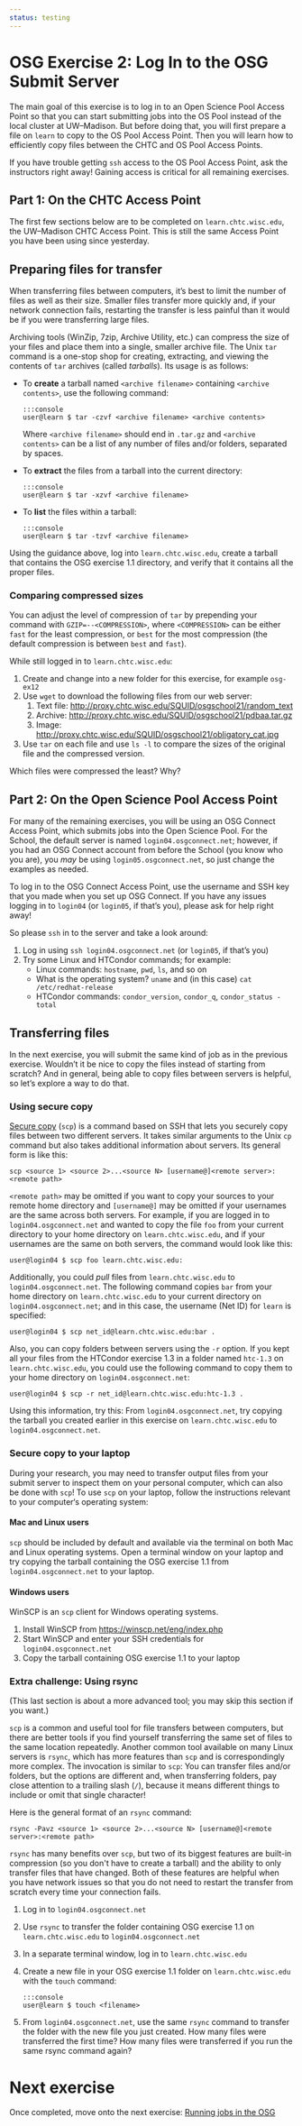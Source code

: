 ```yaml
---
status: testing
---
```


# OSG Exercise 2: Log In to the OSG Submit Server

The main goal of this exercise is to log in to an Open Science Pool Access Point
so that you can start submitting jobs into the OS Pool instead of the local cluster at UW–Madison.
But before doing that, you will first prepare a file on `learn` to copy to the OS Pool Access Point.
Then you will learn how to efficiently copy files between the CHTC and OS Pool Access Points.

If you have trouble getting `ssh` access to the OS Pool Access Point, ask the instructors right away!
Gaining access is critical for all remaining exercises.

## Part 1: On the CHTC Access Point

The first few sections below are to be completed on `learn.chtc.wisc.edu`, the UW–Madison CHTC Access Point.
This is still the same Access Point you have been using since yesterday.

## Preparing files for transfer

When transferring files between computers, it’s best to limit the number of files as well as their size.
Smaller files transfer more quickly and, if your network connection fails,
restarting the transfer is less painful than it would be if you were transferring large files.

Archiving tools (WinZip, 7zip, Archive Utility, etc.) can compress the size of your files
and place them into a single, smaller archive file.
The Unix `tar` command is a one-stop shop for creating, extracting, and viewing the contents of `tar` archives
(called *tarballs*).  Its usage is as follows:

-   To **create** a tarball named `<archive filename>` containing `<archive contents>`, use the following command:

        :::console
        user@learn $ tar -czvf <archive filename> <archive contents>

    Where `<archive filename>` should end in `.tar.gz` and `<archive contents>` can be a list of any number of files
    and/or folders, separated by spaces.

-   To **extract** the files from a tarball into the current directory:

        :::console
        user@learn $ tar -xzvf <archive filename>

-   To **list** the files within a tarball:

        :::console
        user@learn $ tar -tzvf <archive filename>

Using the guidance above, log into `learn.chtc.wisc.edu`,
create a tarball that contains the OSG exercise 1.1 directory,
and verify that it contains all the proper files.

### Comparing compressed sizes

You can adjust the level of compression of `tar` by prepending your command with `GZIP=--<COMPRESSION>`, where
`<COMPRESSION>` can be either `fast` for the least compression, or `best` for the most compression (the default
compression is between `best` and `fast`).

While still logged in to `learn.chtc.wisc.edu`:

1.  Create and change into a new folder for this exercise, for example `osg-ex12`
1.  Use `wget` to download the following files from our web server:
    1.  Text file: <http://proxy.chtc.wisc.edu/SQUID/osgschool21/random_text>
    1.  Archive: <http://proxy.chtc.wisc.edu/SQUID/osgschool21/pdbaa.tar.gz>
    1.  Image: <http://proxy.chtc.wisc.edu/SQUID/osgschool21/obligatory_cat.jpg>
1.  Use `tar` on each file and use `ls -l` to compare the sizes of the original file and the compressed version.

Which files were compressed the least?  Why?

## Part 2: On the Open Science Pool Access Point

For many of the remaining exercises, you will be using an OSG Connect Access Point,
which submits jobs into the Open Science Pool.
For the School, the default server is named `login04.osgconnect.net`;
however, if you had an OSG Connect account from before the School (you know who you are),
you *may* be using `login05.osgconnect.net`, so just change the examples as needed.

To log in to the OSG Connect Access Point,
use the username and SSH key that you made when you set up OSG Connect.
If you have any issues logging in to `login04` (or `login05`, if that’s you),
please ask for help right away!

So please `ssh` in to the server and take a look around:

1.  Log in using `ssh login04.osgconnect.net` (or `login05`, if that’s you)
1.  Try some Linux and HTCondor commands; for example:
    *   Linux commands: `hostname`, `pwd`, `ls`, and so on
    *   What is the operating system? `uname` and (in this case) `cat /etc/redhat-release`
    *   HTCondor commands: `condor_version`, `condor_q`, `condor_status -total`

## Transferring files

In the next exercise, you will submit the same kind of job as in the previous exercise.
Wouldn’t it be nice to copy the files instead of starting from scratch?
And in general, being able to copy files between servers is helpful, so let’s explore a way to do that.

### Using secure copy

[Secure copy](https://en.wikipedia.org/wiki/Secure_copy) (`scp`) is a command based on SSH
that lets you securely copy files between two different servers.
It takes similar arguments to the Unix `cp` command but also takes additional information about servers.
Its general form is like this:

```console
scp <source 1> <source 2>...<source N> [username@]<remote server>:<remote path>
```

`<remote path>` may be omitted if you want to copy your sources to your remote home directory
and `[username@]` may be omitted if your usernames are the same across both servers.
For example, if you are logged in to `login04.osgconnect.net`
and wanted to copy the file `foo` from your current directory
to your home directory on `learn.chtc.wisc.edu`,
and if your usernames are the same on both servers,
the command would look like this:

```console
user@login04 $ scp foo learn.chtc.wisc.edu:
```

Additionally, you could *pull* files from `learn.chtc.wisc.edu` to `login04.osgconnect.net`.
The following command copies `bar` from your home directory on `learn.chtc.wisc.edu`
to your current directory on `login04.osgconnect.net`;
and in this case, the username (Net ID) for `learn` is specified:

``` console
user@login04 $ scp net_id@learn.chtc.wisc.edu:bar .
```

Also, you can copy folders between servers using the `-r` option.
If you kept all your files from the HTCondor exercise 1.3 in a folder named `htc-1.3` on `learn.chtc.wisc.edu`,
you could use the following command to copy them to your home directory on `login04.osgconnect.net`:

``` console
user@login04 $ scp -r net_id@learn.chtc.wisc.edu:htc-1.3 .
```

Using this information, try this:
From `login04.osgconnect.net`,
try copying the tarball you created earlier in this exercise on `learn.chtc.wisc.edu`
to `login04.osgconnect.net`.

### Secure copy to your laptop

During your research, you may need to transfer output files
from your submit server to inspect them on your personal computer,
which can also be done with `scp`!
To use `scp` on your laptop, follow the instructions relevant to your computer‘s operating system:

#### Mac and Linux users

`scp` should be included by default and available via the terminal on both Mac and Linux operating systems.
Open a terminal window on your laptop and
try copying the tarball containing the OSG exercise 1.1 from `login04.osgconnect.net` to your laptop.

#### Windows users

WinSCP is an `scp` client for Windows operating systems.

1.  Install WinSCP from <https://winscp.net/eng/index.php>
1.  Start WinSCP and enter your SSH credentials for `login04.osgconnect.net`
1.  Copy the tarball containing OSG exercise 1.1 to your laptop

### Extra challenge: Using rsync

(This last section is about a more advanced tool; you may skip this section if you want.)

`scp` is a common and useful tool for file transfers between computers,
but there are better tools if you find yourself transferring the same set of files to the same location repeatedly.
Another common tool available on many Linux servers is `rsync`,
which has more features than `scp` and is correspondingly more complex.
The invocation is similar to `scp`:
You can transfer files and/or folders,
but the options are different
and, when transferring folders, pay close attention to a trailing slash (`/`),
because it means different things to include or omit that single character!

Here is the general format of an `rsync` command:

``` console
rsync -Pavz <source 1> <source 2>...<source N> [username@]<remote server>:<remote path>
```

`rsync` has many benefits over `scp`,
but two of its biggest features are built-in compression (so you don't have to create a tarball)
and the ability to only transfer files that have changed.
Both of these features are helpful when you have network issues
so that you do not need to restart the transfer from scratch every time your connection fails.

1.  Log in to `login04.osgconnect.net`
1.  Use `rsync` to transfer the folder containing OSG exercise 1.1 on `learn.chtc.wisc.edu` to `login04.osgconnect.net`
1.  In a separate terminal window, log in to `learn.chtc.wisc.edu`
1.  Create a new file in your OSG exercise 1.1 folder on `learn.chtc.wisc.edu` with the `touch` command:

        :::console
        user@learn $ touch <filename>

1.  From `login04.osgconnect.net`,
    use the same `rsync` command to transfer the folder with the new file you just created.
    How many files were transferred the first time?
    How many files were transferred if you run the same rsync command again?

# Next exercise

Once completed, move onto the next exercise: [Running jobs in the OSG](part1-ex3-submit-osg.md)
